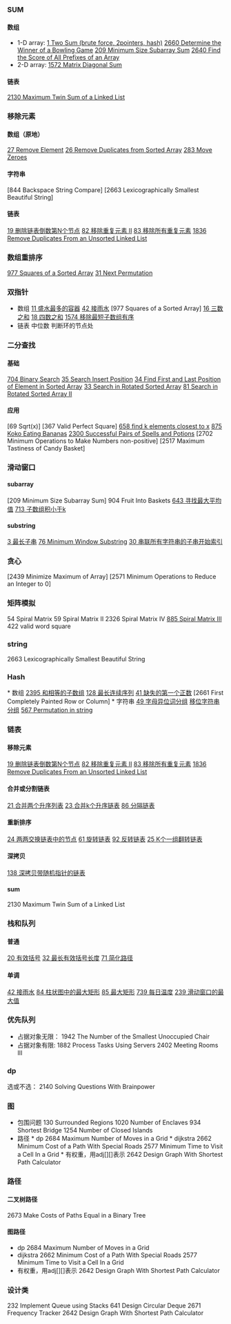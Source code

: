 ### SUM
#### 数组
* 1-D array:
[1 Two Sum (brute force, 2pointers, hash)]()
[2660 Determine the Winner of a Bowling Game]()
[209 Minimum Size Subarray Sum]()
[2640 Find the Score of All Prefixes of an Array]()
* 2-D array:
[1572 Matrix Diagonal Sum]()
#### 链表
[2130 Maximum Twin Sum of a Linked List]()
### 移除元素
#### 数组（原地）
[27 Remove Element](/leetcode/array/removeElement(in%20place)/1removeElement.cpp)
[26 Remove Duplicates from Sorted Array](/leetcode/array/removeElement(in%20place)/2removeDuplicates.cpp)
[283 Move Zeroes](/leetcode/array/removeElement(in%20place)/3moveZeros~1.cpp)
#### 字符串
[844 Backspace String Compare]
[2663 Lexicographically Smallest Beautiful String]
#### 链表
[19 删除链表倒数第N个节点](/leetcode/Linked%20List/delete/1removeNthFromEnd.cpp)
[82 移除重复元素 II](/leetcode/Linked%20List/delete/2deleteDuplicates.cpp)
[83 移除所有重复元素](/leetcode/Linked%20List/delete/3deleteDuplicates.cpp)
[1836 Remove Duplicates From an Unsorted Linked List]()
### 数组重排序
[977 Squares of a Sorted Array]()
[31 Next Permutation]()
### 双指针
* 数组
[11 盛水最多的容器](/leetcode/two_pointers/1.1maxArea.cpp)
[42 接雨水](/leetcode/two_pointers/1.2trap.cpp)
[977 Squares of a Sorted Array]
[16 三数之和](/leetcode/two_pointers/2.1threeSumClosest.cpp)
[18 四数之和](/leetcode/two_pointers/2.2fourSum.cpp)
[1574 移除最短子数组有序](/leetcode/two_pointers/3findShortestSubarray.cpp)
* 链表
中位数
判断环的节点处
### 二分查找
#### 基础
[704 Binary Search](/leetcode/BinarySearch/Foundation/1search.cpp)
[35 Search Insert Position](/leetcode/BinarySearch/Foundation/2searchInsert.cpp)
[34 Find First and Last Position of Element in Sorted Array](/leetcode/BinarySearch/Foundation/3searchRange.cpp)
[33 Search in Rotated Sorted Array](/leetcode/BinarySearch/Foundation/4search.cpp)
[81 Search in Rotated Sorted Array II](/leetcode/BinarySearch/Foundation/5search.cpp)
#### 应用
[69 Sqrt(x)]
[367 Valid Perfect Square]
[658 find k elements closest to x](/leetcode/BinarySearch/Application/findClosestElements.cpp)
[875 Koko Eating Bananas](/leetcode/BinarySearch/Application/minEatingSpeed.cpp)
[2300 Successful Pairs of Spells and Potions](/leetcode/BinarySearch/Application/successfulPairs.cpp)
[2702 Minimum Operations to Make Numbers non-positive]
[2517 Maximum Tastiness of Candy Basket]
### 滑动窗口
#### subarray
[209 Minimum Size Subarray Sum]
904 Fruit Into Baskets
[643 寻找最大平均值](/leetcode/slidingWindow/vector/1findMaxAverage.cpp)
[713 子数组积小于k](/leetcode/slidingWindow/vector/2numSubarrayProductLessThanK.cpp)
#### substring
[3 最长子串](/leetcode/slidingWindow/string/1lengthOfLongestSubstring.cpp)
[76 Minimum Window Substring](/leetcode/slidingWindow/string/2.1minWindow.cpp)
[30 串联所有字符串的子串开始索引](/leetcode/slidingWindow/string/3findSubstring.cpp)
### 贪心
[2439 Minimize Maximum of Array]
[2571 Minimum Operations to Reduce an Integer to 0]
### 矩阵模拟
54 Spiral Matrix
59 Spiral Matrix II
2326 Spiral Matrix IV
[885 Spiral Matrix III](/leetcode/simulation/matrix/2spiralMatrixIII.cpp)
422 valid word square
### string
2663 Lexicographically Smallest Beautiful String
### Hash
\* 数组
[2395 和相等的子数组](/leetcode/Hash%20Table/array/1findSubarrays.cpp)
[128 最长连续序列](/leetcode/Hash%20Table/array/2longestConsecutive.cpp)
[41 缺失的第一个正数](/leetcode/Hash%20Table/array/3firstMissingPositive.cpp)
[2661 First Completely Painted Row or Column]
\* 字符串
[49 字母异位词分组](/leetcode/Hash%20Table/string/1.1groupAnagrams.cpp)
[移位字符串分组](/leetcode/Hash%20Table/string/1.2groupStrings.cpp)
[567 Permutation in string](/leetcode/Hash%20Table/string/2checkInclusion.cpp)

### 链表
#### 移除元素
[19 删除链表倒数第N个节点](/leetcode/Linked%20List/delete/1removeNthFromEnd.cpp)
[82 移除重复元素 II](/leetcode/Linked%20List/delete/2deleteDuplicates.cpp)
[83 移除所有重复元素](/leetcode/Linked%20List/delete/3deleteDuplicates.cpp)
[1836 Remove Duplicates From an Unsorted Linked List]()
#### 合并或分割链表
[21 合并两个升序列表](/leetcode/Linked%20List/merge%20or%20split/1mergeTwoLists.cpp)
[23 合并k个升序链表](/leetcode/Linked%20List/merge%20or%20split/2mergeKLists.cpp)
[86 分隔链表](/leetcode/Linked%20List/merge%20or%20split/3partition.cpp)
#### 重新排序
[24 两两交换链表中的节点](/leetcode/Linked%20List/reorder/1swapPairs~iteration.cpp)
[61 旋转链表](/leetcode/Linked%20List/reorder/2rotateRight.cpp)
[92 反转链表](/leetcode/Linked%20List/reorder/3reverseBetween.cpp)
[25 K个一组翻转链表](/leetcode/Linked%20List/reorder/4reverseKGroup.cpp)
#### 深拷贝
[138 深拷贝带随机指针的链表](/leetcode/Linked%20List/other%20Linked%20List/copyRandomList.cpp)
#### sum
2130 Maximum Twin Sum of a Linked List
### 栈和队列
#### 普通
[20 有效括号](/leetcode/stack/stack/1.1isValid.cpp)
[32 最长有效括号长度](/leetcode/stack/stack/1.2longestValidParentheses.cpp)
[71 简化路径](/leetcode/stack/stack/simplifyPath.cpp)
#### 单调
[42 接雨水](/leetcode/stack/monotonic%20stack/2trap.cpp)
[84 柱状图中的最大矩形](/leetcode/stack/monotonic%20stack/3.1maxArea.cpp)
[85 最大矩形](/leetcode/stack/monotonic%20stack/3.2maximalRectangle.cpp)
[739 每日温度](/leetcode/stack/monotonic%20stack/dailyTemperatures.cpp)
[239 滑动窗口的最大值](/leetcode/deque%20or%20queue/1maxSlidingWindow.cpp)
### 优先队列
* 占据对象无限：
1942 The Number of the Smallest Unoccupied Chair
* 占据对象有限:
1882 Process Tasks Using Servers
2402 Meeting Rooms III
### dp
选或不选：
2140 Solving Questions With Brainpower
### 图
* 包围问题
130 Surrounded Regions
1020 Number of Enclaves
934 Shortest Bridge
1254 Number of Closed Islands
* 路径
\* dp
2684 Maximum Number of Moves in a Grid
\* dijkstra
2662 Minimum Cost of a Path With Special Roads
2577 Minimum Time to Visit a Cell In a Grid
\* 有权重，用adj[][]表示
2642 Design Graph With Shortest Path Calculator
### 路径
#### 二叉树路径
2673 Make Costs of Paths Equal in a Binary Tree
#### 图路径
* dp
2684 Maximum Number of Moves in a Grid
* dijkstra
2662 Minimum Cost of a Path With Special Roads
2577 Minimum Time to Visit a Cell In a Grid
* 有权重，用adj[][]表示
2642 Design Graph With Shortest Path Calculator
### 设计类
232 Implement Queue using Stacks
641 Design Circular Deque
2671 Frequency Tracker
2642 Design Graph With Shortest Path Calculator